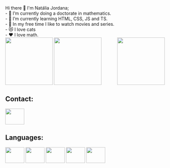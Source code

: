 

<div style="display: inline_block"> 
    Hi there 👋 
    I'm Natália Jordana; <br>
    - 🔭 I’m currently doing a doctorate in mathematics. <br>
    - 🌱 I’m currently learning HTML, CSS, JS and TS. <br>
    - 🎥 In my free time I like to watch movies and series. <br> 
    - 😻 I love cats <br>
    - ❤️ I love math. <br>
  <img src="https://user-images.githubusercontent.com/99998936/162071360-93f10533-bf9d-47cc-927c-6107f95b0ced.png" align="right" width="150"> 
</div>

<div>
<img height="150em" src="https://github-readme-stats.vercel.app/api?username=stanescon&theme=aura_dark&show_icons=true">
<img  height="150em" src="https://github-readme-stats.vercel.app/api/top-langs/?username=stanescon&layout=compact">
</div>

## Contact:

<div>
<a href="https://www.linkedin.com/in/nataliajordana/">
<img src="https://cdn.jsdelivr.net/gh/devicons/devicon/icons/linkedin/linkedin-original.svg" align="center" height="50" width="60">
</a>
</div>

## Languages: 

<div>
<img src="https://cdn.jsdelivr.net/gh/devicons/devicon/icons/html5/html5-original.svg" align="center" height="50" width="60">

<img src="https://cdn.jsdelivr.net/gh/devicons/devicon/icons/css3/css3-original.svg" align="center" height="50" width="60">

<img src="https://cdn.jsdelivr.net/gh/devicons/devicon/icons/javascript/javascript-original.svg" align="center" height="50" width="60">
  
<img src="https://cdn.jsdelivr.net/gh/devicons/devicon/icons/typescript/typescript-original.svg" align="center" height="50" width="60">
  
<img src="https://cdn.jsdelivr.net/gh/devicons/devicon/icons/angularjs/angularjs-plain.svg" align="center" height="50" width="60">
</div>



